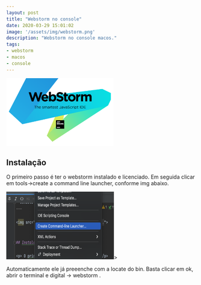 ```yaml
---
layout: post
title: "Webstorm no console"
date: 2020-03-29 15:01:02
image: '/assets/img/webstorm.png'
description: "Webstorm no console macos."
tags:
- webstorm
- macos
- console
---
```


<img src="/assets/img/webstorm.png" style="width: 286px; height: 180px;">


## Instalação

<p> O primeiro passo é ter o webstorm instalado e licenciado.
Em seguida clicar em tools->create a command line launcher, conforme img abaixo.
</p>
<img src="/assets/img/tools-create comandline.png" style="width: 286px; height: 180px;">>

<p>Automaticamente ele já preeenche com a locate do bin.
Basta clicar em ok, abrir o terminal e digital -> webstorm .
</p>

